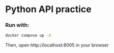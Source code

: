# Python API practice

### Run with:
```bash
docker compose up -d
```
Then, open http://localhost:8005 in your browser